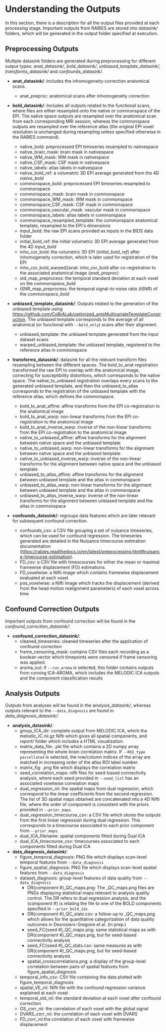 # Understanding the Outputs

In this section, there is a description for all the output files provided at each processing stage. Important outputs from RABIES are stored into *datasink/* folders, which will be generated in the output folder specified at execution.

## Preprocessing Outputs

Multiple datasink folders are generated during preprocessing for different output types: *anat_datasink/*, *bold_datasink/*, *unbiased_template_datasink/*,  *transforms_datasink/* and *confounds_datasink/*. 

- **anat_datasink/**: Includes the inhomogeneity-correction anatomical scans.
    - anat_preproc: anatomical scans after inhomogeneity correction

- **bold_datasink/**: Includes all outputs related to the functional scans, where files are either resampled onto the native or commonspace of the EPI. The native space outputs are resampled over the anatomical scan from each corresponding MRI session, whereas the commonspace outputs are resampled over the reference atlas (the original EPI voxel resolution is unchanged during resampling unless specified otherwise in the RABIES command).
    - native_bold: preprocessed EPI timeseries resampled to nativespace
    - native_brain_mask: brain mask in nativespace
    - native_WM_mask: WM mask in nativespace
    - native_CSF_mask: CSF mask in nativespace
    - native_labels: atlas labels in nativespace
    - native_bold_ref: a volumetric 3D EPI average generated from the 4D *native_bold*
    - commonspace_bold: preprocessed EPI timeseries resampled to commonspace
    - commonspace_mask: brain mask in commonspace
    - commonspace_WM_mask: WM mask in commonspace
    - commonspace_CSF_mask: CSF mask in commonspace
    - commonspace_vascular_mask: vascular mask in commonspace
    - commonspace_labels: atlas labels in commonspace
    - commonspace_resampled_template: the commonspace anatomical template, resampled to the EPI's dimensions
    - input_bold: the raw EPI scans provided as inputs in the BIDS data folder
    - initial_bold_ref: the initial volumetric 3D EPI average generated from the 4D *input_bold*
    - inho_cor_bold: the volumetric 3D EPI (*initial_bold_ref*) after inhomogeneity correction, which is later used for registration of the EPI
    - inho_cor_bold_warped2anat: inho_cor_bold after co-registration to the associated anatomical image (*anat_preproc*)
    - std_map_preprocess: the temporal standard deviation at each voxel on the *commonspace_bold*
    - tSNR_map_preprocess: the temporal signal-to-noise ratio (tSNR) of the *commonspace_bold*

- **unbiased_template_datasink/**: Outputs related to the generation of the unbiased template using https://github.com/CoBrALab/optimized_antsMultivariateTemplateConstruction. The unbiased template corresponds to the average of all anatomical (or functional with `--bold_only`) scans after their alignment.
    - unbiased_template: the unbiased template generated from the input dataset scans
    - warped_unbiased_template: the unbiased template, registered to the reference atlas in commonspace

- **transforms_datasink/**: datasink for all the relevant transform files resampling between the different spaces. The bold_to_anat registration transformed the raw EPI to overlap with the anatomical image, correcting for susceptibility distortions, which corresponds to the native space. The native_to_unbiased registration overlaps every scans to the generated unbiased template, and then the unbiased_to_atlas corresponds to the registration of the unbiased template with the reference atlas, which defines the commonspace.
    - bold_to_anat_affine: affine transforms from the EPI co-registration to the anatomical image
    - bold_to_anat_warp: non-linear transforms from the EPI co-registration to the anatomical image
    - bold_to_anat_inverse_warp: inverse of the non-linear transforms from the EPI co-registration to the anatomical image
    - native_to_unbiased_affine: affine transforms for the alignment between native space and the unbiased template
    - native_to_unbiased_warp: non-linear transforms for the alignment between native space and the unbiased template
    - native_to_unbiased_inverse_warp: inverse of the non-linear transforms  for the alignment between native space and the unbiased template
    - unbiased_to_atlas_affine: affine transforms for the alignment between unbiased template and the atlas in commonspace
    - unbiased_to_atlas_warp: non-linear transforms for the alignment between unbiased template and the atlas in commonspace
    - unbiased_to_atlas_inverse_warp: inverse of the non-linear transforms for the alignment between unbiased template and the atlas in commonspace

- **confounds_datasink/**: regroups data features which are later relevant for subsequent confound correction.
    - confounds_csv: a CSV file grouping a set of nuisance timeseries, which can be used for confound regression. The timeseries generated are detailed in the Nuisance timecourse estimation documentation (https://rabies.readthedocs.io/en/latest/preprocessing.html#nuisance-timecourse-estimation).
    - FD_csv: a CSV file with timescourses for either the mean or maximal framewise displacement (FD) estimations.
    - FD_voxelwise: a Nifti image which contains framewise displacement evaluated at each voxel
    - pos_voxelwise: a Nifti image which tracks the displacement (derived from the head motion realignment parameters) of each voxel across time


## Confound Correction Outputs
Important outputs from confound correction will be found in the *confound_correction_datasink/*:
- **confound_correction_datasink/**:
    - cleaned_timeseries: cleaned timeseries after the application of confound correction
    - frame_censoring_mask: contains CSV files each recording as a boolean vector which timepoints were censored if frame censoring was applied.
    - aroma_out: if `--run_aroma` is selected, this folder contains outputs from running ICA-AROMA, which includes the MELODIC ICA outputs and the component classification results


## Analysis Outputs

Outputs from analyses will be found in the *analysis_datasink/*, whereas outputs relevant to the `--data_diagnosis` are found in *data_diagnosis_datasink/*:
- **analysis_datasink/**:
    - group_ICA_dir: complete output from MELODIC ICA, which the melodic_IC.nii.gz Nifti which gives all spatial components, and *report/* folder which includes a HTML visualization. 
    - matrix_data_file: .pkl file which contains a 2D numpy array representing the whole-brain correlation matrix. If `--ROI_type parcellated` is selected, the row/column indices of the array are matched in increasing order of the atlas ROI label number.
    - matrix_fig: .png file which displays the correlation matrix
    - seed_correlation_maps: nifti files for seed-based connectivity analysis, where each seed provided in `--seed_list` has an associated voxelwise correlation maps
    - dual_regression_nii: the spatial maps from dual regression, which correspond to the linear coefficients from the second regression. The list of 3D spatial maps obtained are concatenated into a 4D Nifti file, where the order of component is consistent with the priors provided in `--prior_maps`.
    - dual_regression_timecourse_csv: a CSV file which stores the outputs from the first linear regression during dual regression. This corresponds to a timecourse associated to each prior component from `--prior_maps`.
    - dual_ICA_filename: spatial components fitted during Dual ICA
    - dual_ICA_timecourse_csv: timecourses associated to each components fitted during Dual ICA
- **data_diagnosis_datasink/**:
    - figure_temporal_diagnosis: PNG file which displays scan-level temporal features from `--data_diagnosis`
    - figure_spatial_diagnosis: PNG file which displays scan-level spatial features from `--data_diagnosis`
    - dataset_diagnosis: group-level features of data quality from `--data_diagnosis`
        - DR{component #}_QC_maps.png: The _QC_maps.png files are PNGs displaying statistical maps relevant to analysis quality control. The DR refers to dual regression analysis, and the {component #} is relating the file to one of the BOLD components specified in `--prior_bold_idx`
        - DR{component #}_QC_stats.csv: a follow-up to _QC_maps.png which allows for the quantitative categorization of data quality outcomes in Desrosiers-Gregoire et al. (in prep.)
        - seed_FC{seed #}_QC_maps.png: same statistical maps as with DR{component #}_QC_maps.png, but for seed-based connectivity analysis
        - seed_FC{seed #}_QC_stats.csv: same measures as with DR{component #}_QC_maps.png, but for seed-based connectivity analysis
        - spatial_crosscorrelations.png: a display of the group-level correlation between pairs of spatial features from figure_spatial_diagnosis
    - temporal_info_csv: CSV file containing the data plotted with figure_temporal_diagnosis
    - spatial_VE_nii: Nifti file with the confound regression variance explained at each voxel
    - temporal_std_nii: the standard deviation at each voxel after confound correction
    - GS_corr_nii: the correlation of each voxel with the global signal
    - DVARS_corr_nii: the correlation of each voxel with DVARS
    - FD_corr_nii:the correlation of each voxel with framewise displacement

